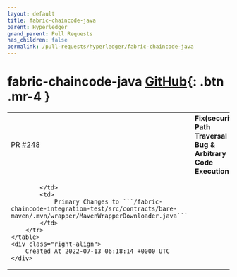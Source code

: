 ```yaml
---
layout: default
title: fabric-chaincode-java
parent: Hyperledger
grand_parent: Pull Requests
has_children: false
permalink: /pull-requests/hyperledger/fabric-chaincode-java
---
```


# fabric-chaincode-java <span class="fs-3 right-align">[GitHub](https://github.com/hyperledger/fabric-chaincode-java){: .btn .mr-4 }</span>


<div>
    <table>
        <tr>
            <td>
                PR <a href="https://github.com/hyperledger/fabric-chaincode-java/pull/248" class=".btn">#248</a>
            </td>
            <td>
                <b>
                    Fix(security): Path Traversal Bug & Arbitrary Code Execution 
                </b>
            </td>
        </tr>
        <tr>
            <td>
                
            </td>
            <td>
                Primary Changes to ```/fabric-chaincode-integration-test/src/contracts/bare-maven/.mvn/wrapper/MavenWrapperDownloader.java```
            </td>
        </tr>
    </table>
    <div class="right-align">
        Created At 2022-07-13 06:18:14 +0000 UTC
    </div>
</div>

